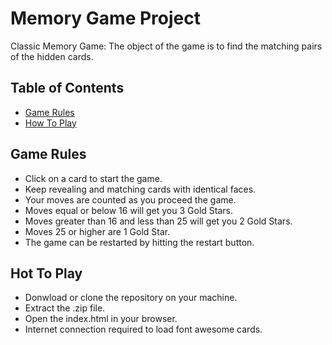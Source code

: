# Memory Game Project

Classic Memory Game: The object of the game is to find the matching pairs of the hidden cards.

## Table of Contents

* [Game Rules](#Game-Rules)
* [How To Play](#Hot-To-Play)

## Game Rules

* Click on a card to start the game.
* Keep revealing and matching cards with identical faces.
* Your moves are counted as you proceed the game.
* Moves equal or below 16 will get you 3 Gold Stars.
* Moves greater than 16 and less than 25 will get you 2 Gold Stars.
* Moves 25 or higher are 1 Gold Star.
* The game can be restarted by hitting the restart button.

## Hot To Play

* Donwload or clone the repository on your machine.
* Extract the .zip file.
* Open the index.html in your browser.
* Internet connection required to load font awesome cards.
